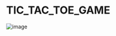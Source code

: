 # TIC_TAC_TOE_GAME
![image](https://user-images.githubusercontent.com/117295296/233567634-caffb65a-fa48-4c32-89c5-7a665896819f.png)
